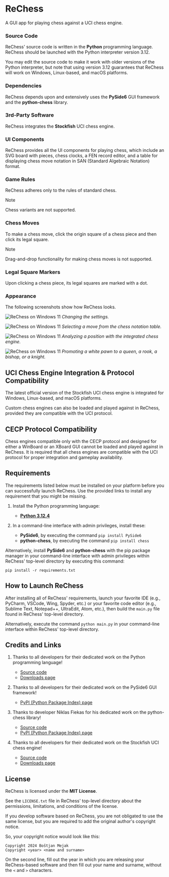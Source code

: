 # ReChess

A GUI app for playing chess against a UCI chess engine.

### Source Code

ReChess' source code is written in the **Python** programming language.
ReChess should be launched with the Python interpreter version 3.12.

You may edit the source code to make it work with older versions of the
Python interpreter, but note that using version 3.12 guarantees that
ReChess will work on Windows, Linux-based, and macOS platforms.

### Dependencies

ReChess depends upon and extensively uses the **PySide6** GUI framework
and the **python-chess** library.

### 3rd-Party Software

ReChess integrates the **Stockfish** UCI chess engine.

### UI Components

ReChess provides all the UI components for playing chess, which include
an SVG board with pieces, chess clocks, a FEN record editor, and a table
for displaying chess move notation in SAN (Standard Algebraic Notation)
format.

### Game Rules

ReChess adheres only to the rules of standard chess.

> [!NOTE]
> Chess variants are not supported.

### Chess Moves

To make a chess move, click the origin square of a chess piece and then
click its legal square.

> [!NOTE]
> Drag-and-drop functionality for making chess moves is not supported.

### Legal Square Markers

Upon clicking a chess piece, its legal squares are marked with a dot.

### Appearance

The following screenshots show how ReChess looks.

![ReChess on Windows 11](link "ReChess on Windows 11")
*Changing the settings.*

![ReChess on Windows 11](link "ReChess on Windows 11")
*Selecting a move from the chess notation table.*

![ReChess on Windows 11](link "ReChess on Windows 11")
*Analyzing a position with the integrated chess engine.*

![ReChess on Windows 11](link "ReChess on Windows 11")
*Promoting a white pawn to a queen, a rook, a bishop, or a knight.*

## UCI Chess Engine Integration & Protocol Compatibility

The latest official version of the Stockfish UCI chess engine is
integrated for Windows, Linux-based, and macOS platforms.

Custom chess engines can also be loaded and played against in ReChess,
provided they are compatible with the UCI protocol.

## CECP Protocol Compatibility

Chess engines compatible only with the CECP protocol and designed for
either a WinBoard or an XBoard GUI cannot be loaded and played against
in ReChess. It is required that all chess engines are compatible with
the UCI protocol for proper integration and gameplay availability.

## Requirements

The requirements listed below must be installed on your platform before
you can successfully launch ReChess. Use the provided links to install
any requirement that you might be missing.

1. Install the Python programming language:

    - [**Python 3.12.4**](https://www.python.org/ftp/python/3.12.4/python-3.12.4-amd64.exe)

2. In a command-line interface with admin privileges, install these:

    - **PySide6**, by executing the command `pip install PySide6`
    - **python-chess**, by executing the command `pip install chess`

Alternatively, install **PySide6** and **python-chess** with the pip
package manager in your command-line interface with admin privileges
within ReChess' top-level directory by executing this command:

```
pip install -r requirements.txt
```

## How to Launch ReChess

After installing all of ReChess' requirements, launch your favorite IDE
(e.g., PyCharm, VSCode, Wing, Spyder, etc.) or your favorite code editor
(e.g., Sublime Text, Notepad++, UltraEdit, Atom, etc.), then build the
`main.py` file found in ReChess' top-level directory.

Alternatively, execute the command `python main.py` in your command-line
interface within ReChess' top-level directory.

## Credits and Links

1. Thanks to all developers for their dedicated work on the Python
programming language!

    - [Source code](https://github.com/python/cpython)
    - [Downloads page](https://www.python.org/downloads)

2. Thanks to all developers for their dedicated work on the PySide6
GUI framework!

    - [PyPI (Python Package Index) page](https://pypi.org/project/PySide6)

3. Thanks to developer Niklas Fiekas for his dedicated work on the
python-chess library!

    - [Source code](https://github.com/niklasf/python-chess)
    - [PyPI (Python Package Index) page](https://pypi.org/project/chess)

4. Thanks to all developers for their dedicated work on the
Stockfish UCI chess engine!

    - [Source code](https://github.com/official-stockfish/Stockfish)
    - [Downloads page](https://stockfishchess.org/download)

## License

ReChess is licensed under the **MIT License**.

See the `LICENSE.txt` file in ReChess' top-level directory about the
permissions, limitations, and conditions of the license.

If you develop software based on ReChess, you are not obligated to use
the same license, but you are required to add the original author's
copyright notice.

So, your copyright notice would look like this:

```
Copyright 2024 Boštjan Mejak
Copyright <year> <name and surname>
```

On the second line, fill out the year in which you are releasing your
ReChess-based software and then fill out your name and surname, without
the `<` and `>` characters.
